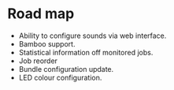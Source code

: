 # Road map

* Ability to configure sounds via web interface.
* Bamboo support.
* Statistical information off monitored jobs.
* Job reorder
* Bundle configuration update.
* LED colour configuration.



